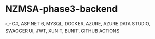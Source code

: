 # NZMSA-phase3-backend

👉  C#, ASP.NET 6, MYSQL, DOCKER, AZURE, AZURE DATA STUDIO, SWAGGER UI, JWT, XUNIT, BUNIT, GITHUB ACTIONS
